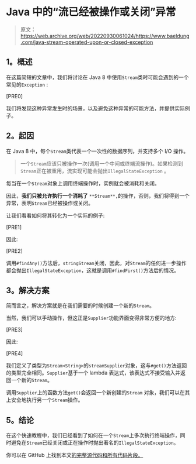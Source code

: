 # Java 中的“流已经被操作或关闭”异常

> 原文：<https://web.archive.org/web/20220930061024/https://www.baeldung.com/java-stream-operated-upon-or-closed-exception>

## **1。概述**

在这篇简短的文章中，我们将讨论在 Java 8 中使用`Stream`类时可能会遇到的一个常见的`Exception` :

[PRE0]

我们将发现这种异常发生时的场景，以及避免这种异常的可能方法，并提供实际例子。

## **2。起因**

在 Java 8 中，每个`Stream`类代表一个一次性的数据序列，并支持多个 I/O 操作。

> 一个`Stream`应该只被操作一次(调用一个中间或终端流操作)。如果检测到`Stream`正在被重用，流实现可能会抛出`IllegalStateException` 。

每当在一个`Stream`对象上调用终端操作时，实例就会被消耗和关闭。

因此，**我们只被允许执行一个消耗了** `**Stream**,`的操作，否则，我们将得到一个异常，表明`Stream`已经被操作或关闭。

让我们看看如何将其转化为一个实际的例子:

[PRE1]

因此:

[PRE2]

调用`#findAny()`方法后，`stringStream`关闭，因此，对`Stream`的任何进一步操作都会抛出`IllegalStateException`，这就是调用`#findFirst()`方法后的情况。

## **3。解决方案**

简而言之，解决方案就是在我们需要的时候创建一个新的`Stream`。

当然，我们可以手动操作，但这正是`Supplier`功能界面变得非常方便的地方:

[PRE3]

因此:

[PRE4]

我们定义了类型为`Stream<String>`的`streamSupplier`对象，这与`#get()`方法返回的类型完全相同。`Supplier`基于一个 lambda 表达式，该表达式不接受输入并返回一个新的`Stream`。

调用`Supplier`上的函数方法`get()`会返回一个新创建的`Stream` 对象，我们可以在其上安全地执行另一个`Stream`操作。

## **5。结论**

在这个快速教程中，我们已经看到了如何在一个`Stream`上多次执行终端操作，同时避免在`Stream`已经关闭或正在操作时抛出著名的`IllegalStateException`。

你可以在 GitHub 上找到本文[的完整源代码和所有代码片段。](https://web.archive.org/web/20221012100327/https://github.com/eugenp/tutorials/tree/master/core-java-modules/core-java-streams)